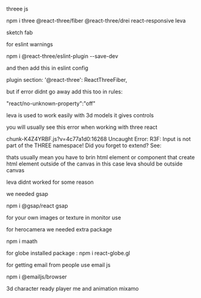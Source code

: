 threee js

npm i three @react-three/fiber @react-three/drei react-responsive leva


sketch fab

for eslint warnings 

npm i @react-three/eslint-plugin --save-dev

and then add this in eslint config

plugin section: 
 '@react-three': ReactThreeFiber,

 but if error didnt go away add this too
 in rules: 

 "react/no-unknown-property":"off"

 leva is used to work easily with 3d models it gives controls 

 you will usually see this error when working with three react

 chunk-K4Z4YRBF.js?v=4c77a1d0:16268 Uncaught Error: R3F: Input is not part of the THREE namespace! Did you forget to extend? See: 

 thats usually mean you have to brin html element or component that create html element outside of the canvas in this case leva should be outside canvas


 leva didnt worked for some reason

 we needed gsap

 npm i @gsap/react gsap

 for your own images or texture in monitor use
  <meshMatcapMaterial map={screenTxt} />


  for herocamera we needed extra package

  npm i maath

  for globe installed package :
  npm i react-globe.gl  

  for getting email from people use email js

  npm i @emailjs/browser

  3d character ready player me and animation mixamo